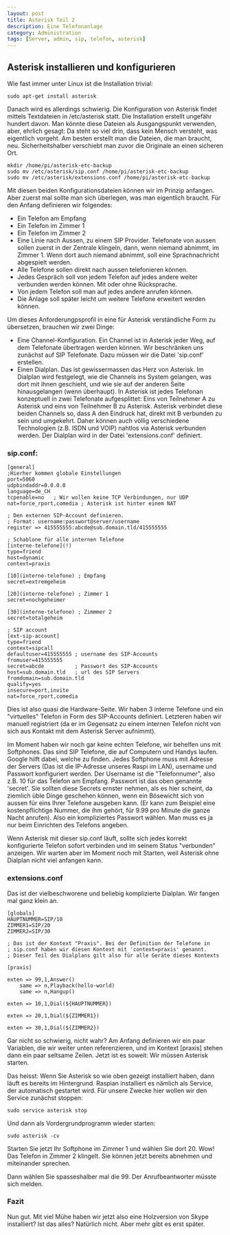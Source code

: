 ```yaml
---
layout: post
title: Asterisk Teil 2
description: Eine Telefonanlage
category: Administration
tags: [Server, admin, sip, telefon, asterisk]
---
```

## Asterisk installieren und konfigurieren

Wie fast immer unter Linux ist die Installation trivial:

    sudo apt-get install asterisk

Danach wird es allerdings schwierig. Die Konfiguration von Asterisk findet mittels Textdateien in /etc/asterisk statt. Die Installation erstellt
ungefähr hundert davon. Man könnte diese Dateien als Ausgangspunkt verwenden, aber, ehrlich gesagt: Da steht so viel drin, dass kein Mensch versteht, was eigentlich vorgeht. Am besten erstellt man die Dateien, die man braucht, neu. Sicherheitshalber verschiebt man zuvor die Originale an einen sicheren Ort.

    mkdir /home/pi/asterisk-etc-backup
    sudo mv /etc/asterisk/sip.conf /home/pi/asterisk-etc-backup
    sudo mv /etc/asterisk/extensions.conf /home/pi/asterisk-etc-backup

Mit diesen beiden Konfigurationsdateien können wir im Prinzip anfangen. Aber zuerst mal sollte man sich überlegen, was man eigentlich braucht. Für den Anfang definieren wir folgendes:

 * Ein Telefon am Empfang
 * Ein Telefon im Zimmer 1
 * Ein Telefon im Zimmer 2
 * Eine Linie nach Aussen, zu einem SIP Provider. Telefonate von aussen sollen zuerst in der Zentrale klingeln, dann, wenn niemand abnimmt, im Zimmer 1. Wenn dort auch niemand abnimmt, soll eine Sprachnachricht abgespielt werden.
 * Alle Telefone sollen direkt nach aussen telefonieren können.
 * Jedes Gespräch soll von jedem Telefon auf jedes andere weiter verbunden werden können. Mit oder ohne Rücksprache.
 * Von jedem Telefon soll man auf jedes andere anrufen können.
 * Die Anlage soll später leicht um weitere Telefone erweitert werden können.

Um dieses Anforderungpsprofil in eine für Asterisk verständliche Form zu übersetzen, brauchen wir zwei Dinge:

 * Eine Channel-Konfiguration. Ein Channel ist in Asterisk jeder Weg, auf dem Telefonate übertragen werden können. Wir beschränken uns zunächst auf SIP Telefonate. Dazu müssen wir die Datei 'sip.conf' erstellen.
 * Einen Dialplan. Das ist gewissermassen das Herz von Asterisk. Im Dialplan wird festgelegt, wie die Channels ins System gelangen, was dort mit ihnen geschieht, und wie sie auf der anderen Seite hinausgelangen (wenn überhaupt). In Asterisk ist jedes Telefonan konzeptuell in zwei Telefonate aufgesplittet: Eins von Teilnehmer A zu Asterisk und eins von Teilnehmer B zu Asterisk. Asterisk verbindet diese beiden Channels so, dass A den Eindruck hat, direkt mit B verbunden zu sein und umgekehrt. Daher können auch völlig verschiedene Technologien (z.B. ISDN und VOIP) nahtlos via Asterisk verbunden werden. Der Dialplan wird in der Datei 'extensions.conf' definiert.

### sip.conf:

    [general]
    ;Hierher kommen globale Einstellungen
    port=5060
    udpbindaddr=0.0.0.0
    language=de_CH
    tcpenable=no   ; Wir wollen keine TCP Verbindungen, nur UDP
    nat=force_rport,comedia ; Asterisk ist hinter einem NAT

    ; Den externen SIP-Account definieren.
    ; Format: username:passwort@server/username
    register => 415555555:abcde@sub.domain.tld/415555555

    ; Schablone für alle internen Telefone
    [interne-telefone](!)
    type=friend
    host=dynamic
    context=praxis

    [10](interne-telefone) ; Empfang
    secret=extremgeheim

    [20](interne-telefone) ; Zimmer 1
    secret=nochgeheimer

    [30](interne-telefone) ; Zimmmer 2
    secret=totalgeheim

    ; SIP account
    [ext-sip-account]
    type=friend
    context=sipcall
    defaultuser=415555555 ; username des SIP-Accounts
    fromuser=415555555
    secret=abcde          ; Passwort des SIP-Accounts
    host=sub.domain.tld   ; url des SIP Servers
    fromdomain=sub.domain.tld
    qualify=yes
    insecure=port,invite
    nat=force_rport,comedia

Dies ist also quasi die Hardware-Seite. Wir haben 3 interne Telefone und ein "virtuelles" Telefon in Form des SIP-Accounts definiert. Letzteren haben wir manuell registriert (da er im Gegensatz zu einem internen Telefon nicht von sich aus Kontakt mit dem Asterisk Server aufnimmt).

Im Moment haben wir noch gar keine echten Telefone, wir behelfen uns mit Softphones. Das sind SIP Telefone, die auf Computern und Handys laufen. Google hilft dabei, welche zu finden. Jedes Softphone muss mit Adresse der Servers (Das ist die IP-Adresse unseres Raspi im LAN), username und Passwort konfiguriert werden. Der Username ist die "Telefonnumer", also z.B. 10 für das Telefon am Empfang. Passwort ist das oben genannte 'secret'. Sie sollten diese Secrets ernster nehmen, als es hier scheint, da ziemlich üble Dinge geschehen können, wenn ein Bösewicht sich von aussen für eins Ihrer Telefone ausgeben kann. (Er kann zum Beispiel eine kostenpflichtige Nummer, die ihm gehört, für 9.99 pro Minute die ganze Nacht anrufen).
Also ein kompliziertes Passwort wählen. Man muss es ja nur beim Einrichten des Telefons angeben.

Wenn Asterisk mit dieser sip.conf läuft, sollte sich jedes korrekt konfigurierte Telefon sofort verbinden und im seinem Status "verbunden" anzeigen. Wir warten aber im Moment noch mit Starten, weil Asterisk ohne Dialplan nicht viel anfangen kann.

### extensions.conf

Das ist der vielbeschworene und beliebig komplizierte Dialplan. Wir fangen mal ganz klein an.

    [globals]
    HAUPTNUMMER=SIP/10
    ZIMMER1=SIP/20
    ZIMMER2=SIP/30

    ; Das ist der Kontext "Praxis". Bei der Definition der Telefone in
    ; sip.conf haben wir diesen Kontext mit 'context=praxis' genannt.
    ; Dieser Teil des Dialplans gilt also für alle Geräte dieses Kontexts

    [praxis]

    exten => 99,1,Answer()
        same => n,Playback(hello-world)
        same => n,Hangup()

    exten => 10,1,Dial(${HAUPTNUMMER})

    exten => 20,1,Dial(${ZIMMER1})

    exten => 30,1,Dial(${ZIMMER2})

Gar nicht so schwierig, nicht wahr? Am Anfang definieren wir ein paar Variablen, die wir weiter unten referenzieren, und im Kontext [praxis] stehen dann ein paar seltsame Zeilen.
Jetzt ist es soweit: Wir müssen Asterisk starten.

Das heisst: Wenn Sie Asterisk so wie oben gezeigt installiert haben, dann läuft es bereits im Hintergrund. Raspian installiert es nämlich als Service, der automatisch gestartet wird. Für unsere Zwecke hier wollen wir den Service zunächst stoppen:

    sudo service asterisk stop

Und dann als Vordergrundprogramm wieder starten:

    sudo asterisk -cv

Starten Sie jetzt Ihr Softphone im Zimmer 1 und wählen Sie dort 20.
Wow! Das Telefon in Zimmer 2 klingelt. Sie können jetzt bereits abnehmen und miteinander sprechen.

Dann wählen Sie spasseshalber mal die 99. Der Anrufbeantworter müsste sich melden.

### Fazit

Nun gut. Mit viel Mühe haben wir jetzt also eine Holzversion von Skype installiert? Ist das alles?
Natürlich nicht. Aber mehr gibt es erst später.
